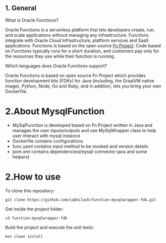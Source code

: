 ## 1. General

What is Oracle Functions?

Oracle Functions is a serverless platform that lets developers create, run, and scale
applications without managing any infrastructure. Functions integrate with Oracle Cloud
Infrastructure, platform services and SaaS applications. Functions is based on the open
source [Fn Project](https://fnproject.io/). Code based on Functions typically runs for a short duration, and
customers pay only for the resources they use while their function is running.

Which languages does Oracle Functions support?

Oracle Functions is based on open source Fn Project which provides function development
kits (FDKs) for Java (including, the GraalVM native image), Python, Node, Go and Ruby, and
in addition, lets you bring your own Dockerfile.

# 2.About MysqlFunction

- MySqlFunction is developed based on Fn Project written in Java and manages the user inputs/outputs and use MySqlWrapper class to help user interact with mysql instance 
- Dockerfile contains configurations
- func.yaml contains input method to be invoked and version details
- pom.xml contains dependencies(mysql-connector-java and some helpers)

# 2.How to use 

To clone this repository:
```
git clone https://github.com/iabhilash/function-mysqlwrapper-fdk.git
```

Get inside the project folder:
```
cd function-mysqlwrapper-fdk
```

Build the project and execute the unit tests:
```
mvn clean install
```


